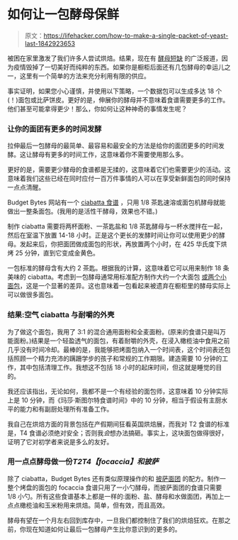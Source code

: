# 如何让一包酵母保鲜

> 原文：<https://lifehacker.com/how-to-make-a-single-packet-of-yeast-last-1842923653>

被困在家里激发了我们许多人尝试烘焙。结果，现在有 [酵母短缺](https://slate.com/business/2020/04/yeast-shortage-supermarkets-coronavirus.html) 的广泛报道，因为疫情毁掉了一切美好而纯粹的东西。如果你是橱柜后面还有几包酵母的幸运儿之一，这里有一个简单的方法来充分利用有限的供应。



事实证明，如果您小心谨慎，并使用以下策略，一个数据包可以生成多达 18 个(！)面包或比萨饼皮。更好的是，伸展你的酵母并不意味着食谱需要更多的工作。他们甚至可能拿得更少！那么，你如何让这种神奇的事情发生呢？

### 让你的面团有更多的时间发酵

拉伸最后一包酵母的最简单、最容易和最安全的方法是给你的面团更多的时间发酵。这让酵母有更多的时间工作，这意味着你不需要使用那么多。

更好的是，需要更少酵母的食谱都是无揉的，这意味着它们也需要更少的活动。这意味着我们这些已经在同时应付一百万件事情的人可以在享受新鲜面包的同时保持一点点清醒。

Budget Bytes 网站有一个 [ciabatta 食谱](https://www.budgetbytes.com/no-knead-ciabatta/) ，只用 1/8 茶匙速溶或面包机酵母就能做出一整条面包。(我用的是活性干酵母，效果也不错。)

制作 ciabatta 需要将两杯面粉、一茶匙盐和 1/8 茶匙酵母与一杯水搅拌在一起，然后在室温下放置 14-18 小时。正是这个更长的发酵时间让你可以使用更少的酵母。发起来后，你把面团做成面包的形状，再放置两个小时，在 425 华氏度下烘烤 25 分钟，直到它变成金黄色。

一包标准的酵母含有大约 2 茶匙。根据我的计算，这意味着它可以用来制作 18 条美味的 ciabatta。考虑到一包酵母通常用标准配方制作大约一个大面包 [或两个小面包](https://www.kingarthurflour.com/recipes/classic-100-whole-wheat-bread-recipe)，这是一个显著的差异。这也意味着一包看起来被遗弃在橱柜里的酵母实际上可以做很多面包。

### 结果:空气 ciabatta 与耐嚼的外壳

为了做这个面包，我用了 3:1 的混合通用面粉和全麦面粉。(原来的食谱只是叫万能面粉。)结果是一个轻盈透气的面包，有着耐嚼的外壳，在浸入橄榄油中食用之前几乎没有时间冷却。最棒的是，我能够把烤面包纳入一个时间表，这个时间表还包括照顾一个精力充沛的蹒跚学步的孩子和常规的工作期限。建造需要 10 分钟的工作，其中包括清理工作。我想这不包括 18 小时的起床时间，但这就是睡觉的目的。

我还应该指出，无论如何，我都不是一个有经验的面包师，这意味着 10 分钟实际上是 10 分钟，而《玛莎·斯图尔特食谱时间》中的 10 分钟，相当于假设有主厨水平的能力和有副厨处理所有准备工作。

我自己在烘焙方面的背景包括在产假期间狂看英国烘焙展，而我对 T2 食谱的标准是，T4 食谱必须绝对安全；否则我*会*想办法搞砸。事实上，这块面包做得很好，证明了它对初学者来说是多么的友好。

### 用一点点酵母做一份*T2T4【focaccia】和披萨*

除了 ciabatta，Budget Bytes 还有类似原理操作的和 [披萨面团](https://www.budgetbytes.com/knead-pan-pizza/) 的配方。制作一整个烤盘的面包的 focaccia 食谱只用了一小勺酵母，而披萨面团的食谱只需要 1/8 小勺。所有这些食谱基本上都是一样的:面粉、盐、酵母和水做面团，再加上一点点橄榄油和玉米粉用来烘焙。简单，但有效，而且高效。

酵母有望在一个月左右回到库存中，一旦我们都控制住了我们的烘焙狂欢。在那之前，你现在知道如何让最后一包酵母产生比你意识到的更多的。